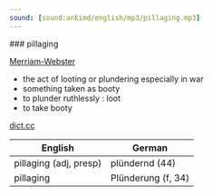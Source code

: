 ```yaml
---
sound: [sound:ankimd/english/mp3/pillaging.mp3]
---
```


\### pillaging

[Merriam-Webster](https://www.merriam-webster.com/dictionary/pillaging)

- the act of looting or plundering especially in war
- something taken as booty
- to plunder ruthlessly : loot
- to take booty

[dict.cc](https://www.dict.cc/pillaging)

| English        | German       |
| -------------- | ------------ |
| pillaging (adj, presp) | plündernd (44) |
| pillaging | Plünderung (f, 34) |
